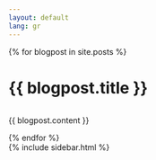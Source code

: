 ```yaml
---
layout: default
lang: gr
---
```




<div class="main">
        <div class="content">
        {% for blogpost in site.posts %}
          <h1 class="entry-title">{{ blogpost.title }}   </h1> 
        <img src="{{ blogpost.image | prepend: '/assets/'  | prepend: site.baseurl | prepend: site.url }} " alt=""> 
        <p> {{ blogpost.content }} </p>
        {% endfor %}
    </div>
    {% include sidebar.html %}
</div>

